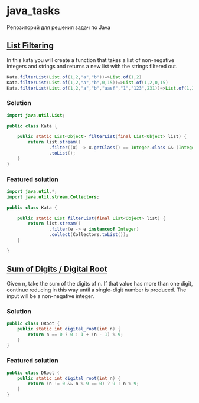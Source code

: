 # java_tasks

Репозиторий для решения задач по Java

## [List Filtering](https://www.codewars.com/kata/53dbd5315a3c69eed20002dd/java)

In this kata you will create a function that takes a list of non-negative integers and strings and returns a new list
with the strings filtered out.

```java
Kata.filterList(List.of(1,2,"a","b"))=>List.of(1,2)
Kata.filterList(List.of(1,2,"a","b",0,15))=>List.of(1,2,0,15)
Kata.filterList(List.of(1,2,"a","b","aasf","1","123",231))=>List.of(1,2,231)
```

### Solution

```java
import java.util.List;

public class Kata {

    public static List<Object> filterList(final List<Object> list) {
        return list.stream()
                .filter((x) -> x.getClass() == Integer.class && (Integer) x >= 0)
                .toList();
    }
}

```

### Featured solution

```java
import java.util.*;
import java.util.stream.Collectors;

public class Kata {

    public static List filterList(final List<Object> list) {
        return list.stream()
                .filter(e -> e instanceof Integer)
                .collect(Collectors.toList());
    }

}
```

## [Sum of Digits / Digital Root](https://www.codewars.com/kata/541c8630095125aba6000c00/java)

Given n, take the sum of the digits of n. If that value has more than one digit, continue reducing in this way until a
single-digit number is produced. The input will be a non-negative integer.

### Solution

```java
public class DRoot {
    public static int digital_root(int n) {
        return n == 0 ? 0 : 1 + (n - 1) % 9;
    }
}
```

### Featured solution

```java
public class DRoot {
    public static int digital_root(int n) {
        return (n != 0 && n % 9 == 0) ? 9 : n % 9;
    }
}
```
